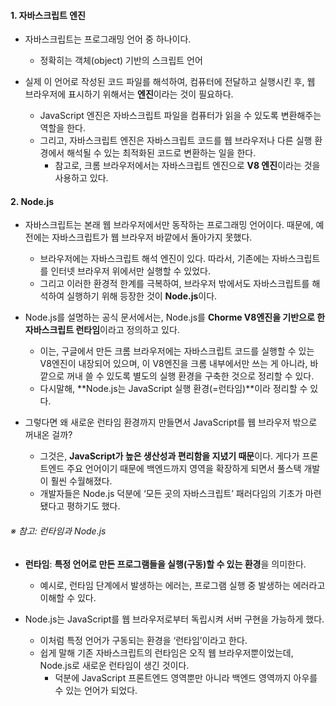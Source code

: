 
#### 1. 자바스크립트 엔진

 - 자바스크립트는 프로그래밍 언어 중 하나이다.
	 - 정확히는 객체(object) 기반의 스크립트 언어

 - 실제 이 언어로 작성된 코드 파일를 해석하여, 컴퓨터에 전달하고 실행시킨 후, 웹 브라우저에 표시하기 위해서는 **엔진**이라는 것이 필요하다.
	 - JavaScript 엔진은 자바스크립트 파일을 컴퓨터가 읽을 수 있도록 변환해주는 역할을 한다.
	 - 그리고, 자바스크립트 엔진은 자바스크립트 코드를 웹 브라우저나 다른 실행 환경에서 해석될 수 있는 최적화된 코드로 변환하는 일을 한다.
		 - 참고로, 크롬 브라우저에서는 자바스크립트 엔진으로 **V8 엔진**이라는 것을 사용하고 있다.

#### 2. Node.js

 - 자바스크립트는 본래 웹 브라우저에서만 동작하는 프로그래밍 언어이다. 때문에, 예전에는 자바스크립트가 웹 브라우저 바깥에서 돌아가지 못했다.
	 - 브라우저에는 자바스크립트 해석 엔진이 있다. 따라서, 기존에는 자바스크립트를 인터넷 브라우저 위에서만 실행할 수 있었다.
	 - 그리고 이러한 환경적 한계를 극복하여, 브라우저 밖에서도 자바스크립트를 해석하여 실행하기 위해 등장한 것이 **Node.js**이다.

 - Node.js를 설명하는 공식 문서에서는, Node.js를 **Chorme V8엔진을 기반으로 한 자바스크립트 런타임**이라고 정의하고 있다.
	 - 이는, 구글에서 만든 크롬 브라우저에는 자바스크립트 코드를 실행할 수 있는 V8엔진이 내장되어 있으며, 이 V8엔진을 크롬 내부에서만 쓰는 게 아니라, 바깥으로 꺼내 쓸 수 있도록 별도의 실행 환경을 구축한 것으로 정리할 수 있다.
	 - 다시말해, **Node.js는 JavaScript 실행 환경(=런타임)**이라 정리할 수 있다.

- 그렇다면 왜 새로운 런타임 환경까지 만들면서 JavaScript를 웹 브라우저 밖으로 꺼내온 걸까? 
	- 그것은, **JavaScript가 높은 생산성과 편리함을 지녔기 때문**이다. 게다가 프론트엔드 주요 언어이기 때문에 백엔드까지 영역을 확장하게 되면서 풀스택 개발이 훨씬 수월해졌다. 
	- 개발자들은 Node.js 덕분에 ‘모든 곳의 자바스크립트’ 패러다임의 기초가 마련됐다고 평하기도 했다.
###### ※ 참고: 런타임과 Node.js

- **런타임**: **특정 언어로 만든 프로그램들을 실행(구동)할 수 있는 환경**을 의미한다.
	- 예시로, 런타임 단계에서 발생하는 에러는, 프로그램 실행 중 발생하는 에러라고 이해할 수 있다.
	
- Node.js는 JavaScript를 웹 브라우저로부터 독립시켜 서버 구현을 가능하게 했다.
	- 이처럼 특정 언어가 구동되는 환경을 ‘런타임’이라고 한다.
	- 쉽게 말해 기존 자바스크립트의 런타임은 오직 웹 브라우저뿐이었는데, Node.js로 새로운 런타임이 생긴 것이다. 
		- 덕분에 JavaScript 프론트엔드 영역뿐만 아니라 백엔드 영역까지 아우를 수 있는 언어가 되었다.